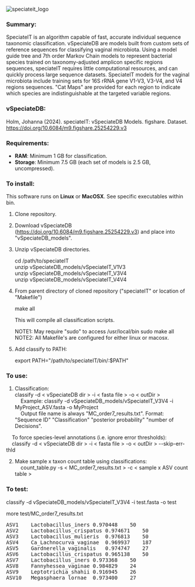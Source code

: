 ![speciateit_logo](https://user-images.githubusercontent.com/17168205/40029457-bf249c04-57b2-11e8-9d2e-85e4ea6f3d0c.png)

### Summary:
SpeciateIT is an algorithm capable of fast, accurate individual sequence taxonomic classification. vSpeciateDB are models built from custom sets of reference sequences for classifying vaginal microbiota. Using a model guide tree and 7th order Markov Chain models to represent bacterial species trained on taxonomy-adjusted amplicon specific regions sequences, speciateIT requires little computational resources, and can quickly process large sequence datasets. SpeciateIT models for the vaginal microbiota include training sets for 16S rRNA gene V1-V3, V3-V4, and V4 regions sequences. "Cat Maps" are provided for each region to indicate which species are indistinguishable at the targeted variable regions.

### vSpeciateDB:
Holm, Johanna (2024). speciateIT: vSpeciateDB Models. figshare. Dataset. https://doi.org/10.6084/m9.figshare.25254229.v3

### Requirements: 
- **RAM**: Minimum 1 GB for classification. 
- **Storage**: Minimum 7.5 GB (each set of models is 2.5 GB, uncompressed). 

### To install:
This software runs on **Linux** or **MacOSX**. See specific executables within bin. 

1. Clone repository.
2. Download vSpeciateDB (https://doi.org/10.6084/m9.figshare.25254229.v3) and place into "vSpeciateDB_models".
3. Unzip vSpeciateDB directories.  

   cd /path/to/speciateIT  
   unzip vSpeciateDB_models/vSpeciateIT_V1V3  
   unzip vSpeciateDB_models/vSpeciateIT_V3V4  
   unzip vSpeciateDB_models/vSpeciateIT_V4V4

5. From parent directory of cloned repository ("speciateIT" or location of "Makefile")
   
   make all
   
   This will compile all classification scripts.

   NOTE1: May require "sudo" to access /usr/local/bin
   sudo make all  
   NOTE2: All Makefile's are configured for either linux or macosx. 

6. Add classify to PATH:

   export PATH="/path/to/speciateIT/bin/:$PATH"

### To use: 

1. Classification:  
   classify -d < vSpeciateDB dir > -i < fasta file > -o < outDir >  
&nbsp;&nbsp;&nbsp;&nbsp;Example: classify -d vSpeciateDB_models/vSpeciateIT_V3V4 -i MyProject_ASV.fasta -o MyProject   
&nbsp;&nbsp;&nbsp;&nbsp;Output file name is always "MC_order7_results.txt". Format: "Sequence ID" "Classification" "posterior probability" "number of Decisions".  

&nbsp;&nbsp;&nbsp;&nbsp;To force species-level annotations (i.e. ignore error thresholds):   
&nbsp;&nbsp;&nbsp;&nbsp;classify -d < vSpeciateDB dir > -i < fasta file > -o < outDir > --skip-err-thld

2. Make sample x taxon count table using classifications:   
&nbsp;&nbsp;&nbsp;&nbsp;count_table.py -s < MC_order7_results.txt > -c < sample x ASV count table >

### To test:

classify -d vSpeciateDB_models/vSpeciateIT_V3V4 -i test.fasta -o test

more test/MC_order7_results.txt
<pre>
ASV1	Lactobacillus_iners	0.970448	50  
ASV2	Lactobacillus_crispatus	0.974671	50  
ASV3	Lactobacillus_mulieris	0.976813	50  
ASV4	Ca_Lachnocurva_vaginae	0.969937	187  
ASV5	Gardnerella_vaginalis	0.974747	27  
ASV6	Lactobacillus_crispatus	0.965138	50  
ASV7	Lactobacillus_iners	0.973368	50  
ASV8	Fannyhessea_vaginae	0.984829	24  
ASV9	Leptotrichia_shahii	0.916945	26  
ASV10	Megasphaera_lornae	0.973400	27  
</pre>
